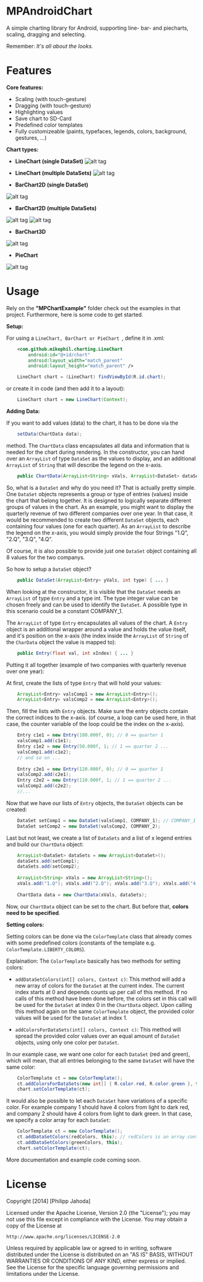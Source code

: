 MPAndroidChart
=======

A simple charting library for Android, supporting line- bar- and piecharts, scaling, dragging and selecting.

Remember: *It's all about the looks.*

Features
=======

**Core features:**
 - Scaling (with touch-gesture)
 - Dragging (with touch-gesture)
 - Highlighting values 
 - Save chart to SD-Card
 - Predefined color templates
 - Fully customizeable (paints, typefaces, legends, colors, background, gestures, ...)
 
**Chart types:**
 - **LineChart (single DataSet)**
![alt tag](https://raw.github.com/PhilJay/MPChart/master/screenshots/linechart.png)
 - **LineChart (multiple DataSets)**
![alt tag](https://raw.github.com/PhilJay/MPChart/experimental/screenshots/linechart_multiline.png)

 - **BarChart2D (single DataSet)**

![alt tag](https://raw.github.com/PhilJay/MPChart/master/screenshots/barchart2d.png)

 - **BarChart2D (multiple DataSets)**

![alt tag](https://raw.github.com/PhilJay/MPChart/master/screenshots/barchart2d_multi_dataset_date1.png)
![alt tag](https://raw.github.com/PhilJay/MPChart/master/screenshots/barchart2d_multi_dataset.png)

 - **BarChart3D**

![alt tag](https://raw.github.com/PhilJay/MPChart/master/screenshots/barchart3d.png)

 - **PieChart**

![alt tag](https://raw.github.com/PhilJay/MPChart/master/screenshots/piechart_selected.png)



Usage
=======

Rely on the **"MPChartExample"** folder check out the examples in that project. Furthermore, here is some code to get started.

**Setup:**

For using a <code>LineChart, BarChart or PieChart </code>, define it in .xml:
```xml
    <com.github.mikephil.charting.LineChart
        android:id="@+id/chart"
        android:layout_width="match_parent"
        android:layout_height="match_parent" />
``` 
```java
    LineChart chart = (LineChart) findViewById(R.id.chart);
``` 

or create it in code (and then add it to a layout):
```java
    LineChart chart = new LineChart(Context);
```   

**Adding Data:**

If you want to add values (data) to the chart, it has to be done via the 

```java
    setData(ChartData data);
```
method. The <code>ChartData</code> class encapsulates all data and information that is needed for the chart during rendering. In the constructor, you can hand over an <code>ArrayList</code> of type <code>DataSet</code> as the values to display, and an additional <code>ArrayList</code> of <code>String</code> that will describe the legend on the x-axis.

```java
    public ChartData(ArrayList<String> xVals, ArrayList<DataSet> dataSets) { ... }
```

So, what is a <code>DataSet</code> and why do you need it? That is actually pretty simple. One <code>DataSet</code> objects represents a group or type of entries (values) inside the chart that belong together. It is designed to logically separate different groups of values in the chart. As an example, you might want to display the quarterly revenue of two different companies over one year. In that case, it would be recommended to create two different <code>DataSet</code> objects, each containing four values (one for each quarter). As an <code>ArrayList<String></code> to describe the legend on the x-axis, you would simply provide the four Strings "1.Q", "2.Q", "3.Q", "4.Q".

Of course, it is also possible to provide just one <code>DataSet</code> object containing all 8 values for the two companys. 

So how to setup a <code>DataSet</code> object?
```java
    public DataSet(ArrayList<Entry> yVals, int type) { ... }
```

When looking at the constructor, it is visible that the <code>DataSet</code> needs an <code>ArrayList</code> of type <code>Entry</code> and a type int. The type integer value can be chosen freely and can be used to identify the <code>DataSet</code>. A possible type in this scenario could be a constant COMPANY_1.

The <code>ArrayList</code> of type <code>Entry</code> encapsulates all values of the chart. A <code>Entry</code> object is an additional wrapper around a value and holds the value itself, and it's position on the x-axis (the index inside the <code>ArrayList</code> of <code>String</code> of the <code>CharData</code> object the value is mapped to):
```java
    public Entry(float val, int xIndex) { ... }
```

Putting it all together (example of two companies with quarterly revenue over one year):

At first, create the lists of type <code>Entry</code> that will hold your values:

```java
    ArrayList<Entry> valsComp1 = new ArrayList<Entry>();
    ArrayList<Entry> valsComp2 = new ArrayList<Entry>();
```
Then, fill the lists with <code>Entry</code> objects. Make sure the entry objects contain the correct indices to the x-axis. (of course, a loop can be used here, in that case, the counter variable of the loop could be the index on the x-axis).

```java
    Entry c1e1 = new Entry(100.000f, 0); // 0 == quarter 1
    valsComp1.add(c1e1);
    Entry c1e2 = new Entry(50.000f, 1; // 1 == quarter 2 ...
    valsComp1.add(c1e2);
    // and so on ...
    
    Entry c2e1 = new Entry(120.000f, 0); // 0 == quarter 1
    valsComp2.add(c2e1);
    Entry c2e2 = new Entry(110.000f, 1; // 1 == quarter 2 ...
    valsComp2.add(c2e2);
    //...
```

Now that we have our lists of <code>Entry</code> objects, the <code>DataSet</code> objects can be created:
```java
    DataSet setComp1 = new DataSet(valsComp1, COMPANY_1); // COMPANY_1 is a constant integer and can be chosen freely
    DataSet setComp2 = new DataSet(valsComp2, COMPANY_2);
```
Last but not least, we create a list of <code>DataSets</code> and a list of x legend entries and build our <code>ChartData</code> object:

```java
    ArrayList<DataSet> dataSets = new ArrayList<DataSet>();
    dataSets.add(setComp1);
    dataSets.add(setComp2);
    
    ArrayList<String> xVals = new ArrayList<String>();
    xVals.add("1.Q"); xVals.add("2.Q"); xVals.add("3.Q"); xVals.add("4.Q"); 
    
    ChartData data = new ChartData(xVals, dataSets);
```

Now, our <code>ChartData</code> object can be set to the chart. But before that, **colors need to be specified**. 


**Setting colors:**

Setting colors can be done via the <code>ColorTemplate</code> class that already comes with some predefined colors (constants of the template e.g. <code>ColorTemplate.LIBERTY_COLORS</code>). 

Explaination: The <code>ColorTemplate</code> basically has two methods for setting colors:

 - <code>addDataSetColors(int[] colors, Context c)</code>: This method will add a new array of colors for the <code>DataSet</code> at the current index. The current index starts at 0 and depends counts up per call of this method. If no calls of this method have been done before, the colors set in this call will be used for the <code>DataSet</code> at index 0 in the <code>ChartData</code> object. Upon calling this method again on the same <code>ColorTemplate</code> object, the provided color values will be used for the <code>DataSet</code> at index 1.
 
 - <code>addColorsForDataSets(int[] colors, Context c)</code>: This method will spread the provided color values over an equal amount of <code>DataSet</code> objects, using only one color per <code>DataSet</code>.

In our example case, we want one color for each <code>DataSet</code> (red and green), which will mean, that all entries belonging to the same <code>DataSet</code> will have the same color:
```java
    ColorTemplate ct = new ColorTemplate();
    ct.addColorsForDataSets(new int[] { R.color.red, R.color.green }, this);
    chart.setColorTemplate(ct);
```

It would also be possible to let each <code>DataSet</code> have variations of a specific color. For example company 1 should have 4 colors from light to dark red, and company 2 should have 4 colors from light to dark green. In that case, we specify a color array for each <code>DataSet</code>:
```java
    ColorTemplate ct = new ColorTemplate();
    ct.addDataSetColors(redColors, this); // redColors is an array containing 4 colors
    ct.addDataSetColors(greenColors, this);
    chart.setColorTemplate(ct);
```

More documentation and example code coming soon.



License
=======
Copyright [2014] [Philipp Jahoda]

Licensed under the Apache License, Version 2.0 (the "License");
you may not use this file except in compliance with the License.
You may obtain a copy of the License at

    http://www.apache.org/licenses/LICENSE-2.0

Unless required by applicable law or agreed to in writing, software
distributed under the License is distributed on an "AS IS" BASIS,
WITHOUT WARRANTIES OR CONDITIONS OF ANY KIND, either express or implied.
See the License for the specific language governing permissions and
limitations under the License.
